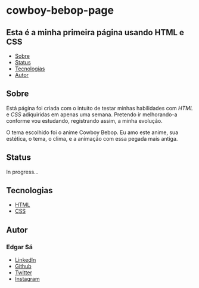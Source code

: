 # cowboy-bebop-page
## Esta é a minha primeira página usando **HTML** e **CSS**

<!--ts-->
* [Sobre](#Sobre)
* [Status](#Status)
* [Tecnologias](#Tecnologias)
* [Autor](#Autor)

<!--te-->

## Sobre
Está página foi criada com o intuito de testar minhas habilidades com *HTML* e *CSS* adiquiridas em apenas uma semana.
Pretendo ir melhorando-a conforme vou estudando, registrando assim, a minha evolução.

O tema escolhido foi o anime Cowboy Bebop. Eu amo este anime, sua estética, o tema, o clima, e a animação com essa pegada mais antiga.
## Status
In progress...

## Tecnologias
- [HTML](https://developer.mozilla.org/pt-BR/docs/Web/HTML)
- [CSS](https://developer.mozilla.org/pt-BR/docs/Web/CSS)

## Autor
### Edgar Sá
- [LinkedIn](https://www.linkedin.com/in/edgar-s%C3%A1-2aa683191/)
- [Github](https://github.com/Edg4rd-ev)
- [Twitter](https://twitter.com/imalmost_dead)
- [Instagram](https://www.instagram.com/justamirrorfor.thesun/)
